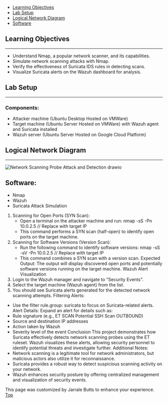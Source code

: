 - [Learning Objectives](#learning-objectivies)
- [Lab Setup](#lab-setup)
- [Logical Network Diagram](#logical-network-diagram)
- [Software](#software)

## Learning Objectives
***
 - Understand Nmap, a popular network scanner, and its capabilities.
 - Simulate network scanning attacks with Nmap.
 - Verify the effectiveness of Suricata IDS rules in detecting scans.
 - Visualize Suricata alerts on the Wazuh dashboard for analysis.

## Lab Setup
*** 
### Components:
 - Attacker machine (Ubuntu Desktop Hosted on VMWare)
 - Target machine (Ubuntu Server Hosted on VMWare) with Wazuh agent and Suricata installed
 - Wazuh server (Ubuntu Server Hosted on Google Cloud Platform)

## Logical Network Diagram
***
![Network Scanning Probe Attack and Detection drawio](https://github.com/user-attachments/assets/0b9e0f98-f644-4e20-974a-61a33993e876)

## Software:
* Nmap
* Wazuh
* Suricata
Attack Simulation
1. Scanning for Open Ports (SYN Scan):
    * Open a terminal on the attacker machine and run: nmap -sS -Pn 10.0.2.5  // Replace with target IP
    * This command performs a SYN scan (half-open) to identify open ports on the target machine.
2. Scanning for Software Versions (Version Scan):
    * Run the following command to identify software versions: nmap -sS -sV -Pn 10.0.2.5 // Replace with target IP
    * This command combines a SYN scan with a version scan.
Expected Output:
The output will display discovered open ports and potentially software versions running on the target machine.
Wazuh Alert Visualization
1. Login to the Wazuh manager and navigate to "Security Events".
2. Select the target machine (Wazuh agent) from the list.
3. You should see Suricata alerts generated for the detected network scanning attempts.
Filtering Alerts:
* Use the filter rule.group: suricata to focus on Suricata-related alerts.
Alert Details:
Expand an alert for details such as:
* Rule signature (e.g., ET SCAN Potential SSH Scan OUTBOUND)
* Source and destination IP addresses
* Action taken by Wazuh
* Severity level of the event
Conclusion
This project demonstrates how Suricata effectively detects network scanning probes using the ET ruleset. Wazuh visualizes these alerts, allowing security personnel to identify potential threats and investigate further.
Additional Notes:
* Network scanning is a legitimate tool for network administrators, but malicious actors also utilize it for reconnaissance.
* Suricata provides a robust way to detect suspicious scanning activity on your network.
* Wazuh enhances security posture by offering centralized management and visualization of security events.

This page was customized by Jarrale Butts to enhance your experience.
[Top](#top)

